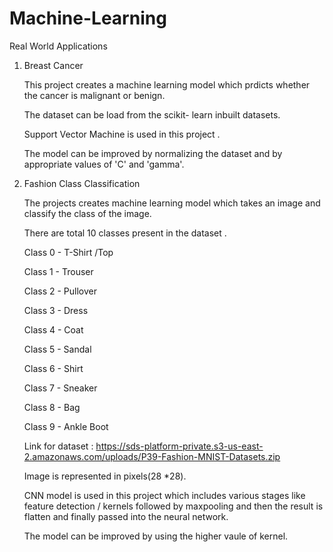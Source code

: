 # Machine-Learning
Real World Applications 

1. Breast Cancer 

    This project creates a machine learning model which prdicts whether the cancer is malignant or benign.
    
    The dataset can be load from the scikit- learn  inbuilt datasets.
    
    Support Vector Machine is used in this project .
    
    The model can be improved by normalizing the dataset and by appropriate values of 'C' and 'gamma'.
    

2. Fashion Class Classification
    
    The projects creates machine learning model which takes an image and classify the class of the image.
    
    There are total 10 classes present in the dataset .
    
    Class 0 - T-Shirt /Top
    
    Class 1 - Trouser
    
    Class 2 - Pullover
    
    Class 3 - Dress
    
    Class 4 - Coat
    
    Class 5 - Sandal
    
    Class 6 - Shirt
    
    Class 7 - Sneaker
    
    Class 8 - Bag
    
    Class 9 - Ankle Boot
    
    Link for dataset : https://sds-platform-private.s3-us-east-2.amazonaws.com/uploads/P39-Fashion-MNIST-Datasets.zip
    
    Image is represented in pixels(28 *28).
    
    CNN model is used in this project which includes various stages like feature detection / kernels followed by maxpooling and then the     result is flatten and finally passed into the neural network.
    
    The model can be improved by using the higher vaule of kernel.
    
    
    
    
